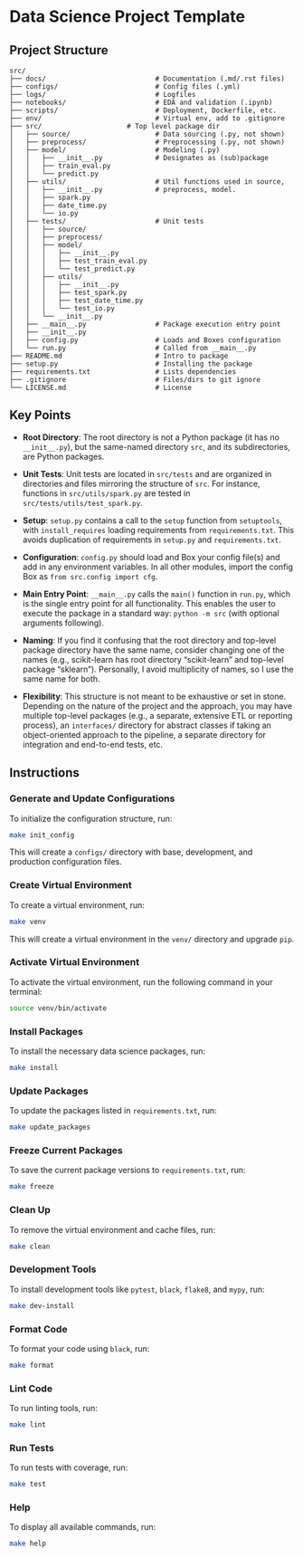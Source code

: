 # Data Science Project Template

## Project Structure

```
src/
├── docs/                           # Documentation (.md/.rst files)
├── configs/                        # Config files (.yml)
├── logs/                           # Logfiles
├── notebooks/                      # EDA and validation (.ipynb)
├── scripts/                        # Deployment, Dockerfile, etc.
├── env/                            # Virtual env, add to .gitignore
├── src/                     # Top level package dir
│   ├── source/                     # Data sourcing (.py, not shown)
│   ├── preprocess/                 # Preprocessing (.py, not shown)
│   ├── model/                      # Modeling (.py)
│   │   ├── __init__.py             # Designates as (sub)package
│   │   ├── train_eval.py
│   │   └── predict.py
│   ├── utils/                      # Util functions used in source,
│   │   ├── __init__.py             # preprocess, model.
│   │   ├── spark.py
│   │   ├── date_time.py
│   │   └── io.py
│   ├── tests/                      # Unit tests
│   │   ├── source/
│   │   ├── preprocess/
│   │   ├── model/
│   │   │   ├── __init__.py
│   │   │   ├── test_train_eval.py
│   │   │   └── test_predict.py
│   │   ├── utils/
│   │   │   ├── __init__.py
│   │   │   ├── test_spark.py
│   │   │   ├── test_date_time.py
│   │   │   └── test_io.py
│   │   └── __init__.py
│   ├── __main__.py                 # Package execution entry point
│   ├── __init__.py
│   ├── config.py                   # Loads and Boxes configuration
│   └── run.py                      # Called from __main__.py
├── README.md                       # Intro to package
├── setup.py                        # Installing the package
├── requirements.txt                # Lists dependencies
├── .gitignore                      # Files/dirs to git ignore
└── LICENSE.md                      # License
```

## Key Points

- **Root Directory**: The root directory is not a Python package (it has no `__init__.py`), but the same-named directory `src`, and its subdirectories, are Python packages.

- **Unit Tests**: Unit tests are located in `src/tests` and are organized in directories and files mirroring the structure of `src`. For instance, functions in `src/utils/spark.py` are tested in `src/tests/utils/test_spark.py`.

- **Setup**: `setup.py` contains a call to the `setup` function from `setuptools`, with `install_requires` loading requirements from `requirements.txt`. This avoids duplication of requirements in `setup.py` and `requirements.txt`.

- **Configuration**: `config.py` should load and Box your config file(s) and add in any environment variables. In all other modules, import the config Box as `from src.config import cfg`.

- **Main Entry Point**: `__main__.py` calls the `main()` function in `run.py`, which is the single entry point for all functionality. This enables the user to execute the package in a standard way: `python -m src` (with optional arguments following).

- **Naming**: If you find it confusing that the root directory and top-level package directory have the same name, consider changing one of the names (e.g., scikit-learn has root directory “scikit-learn” and top-level package “sklearn”). Personally, I avoid multiplicity of names, so I use the same name for both.

- **Flexibility**: This structure is not meant to be exhaustive or set in stone. Depending on the nature of the project and the approach, you may have multiple top-level packages (e.g., a separate, extensive ETL or reporting process), an `interfaces/` directory for abstract classes if taking an object-oriented approach to the pipeline, a separate directory for integration and end-to-end tests, etc.

## Instructions

### Generate and Update Configurations

To initialize the configuration structure, run:

```bash
make init_config
```

This will create a `configs/` directory with base, development, and production configuration files.

### Create Virtual Environment

To create a virtual environment, run:

```bash
make venv
```

This will create a virtual environment in the `venv/` directory and upgrade `pip`.

### Activate Virtual Environment

To activate the virtual environment, run the following command in your terminal:

```bash
source venv/bin/activate
```

### Install Packages

To install the necessary data science packages, run:

```bash
make install
```

### Update Packages

To update the packages listed in `requirements.txt`, run:

```bash
make update_packages
```

### Freeze Current Packages

To save the current package versions to `requirements.txt`, run:

```bash
make freeze
```

### Clean Up

To remove the virtual environment and cache files, run:

```bash
make clean
```

### Development Tools

To install development tools like `pytest`, `black`, `flake8`, and `mypy`, run:

```bash
make dev-install
```

### Format Code

To format your code using `black`, run:

```bash
make format
```

### Lint Code

To run linting tools, run:

```bash
make lint
```

### Run Tests

To run tests with coverage, run:

```bash
make test
```

### Help

To display all available commands, run:

```bash
make help
```